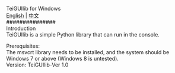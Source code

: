 TeiGUIlib for Windows  
[English](./README.en.md) | [中文](./README.zh.md)  
###############  
Introduction  
TeiGUIlib is a simple Python library that can run in the console.  

Prerequisites:  
The msvcrt library needs to be installed, and the system should be Windows 7 or above (Windows 8 is untested).  
Version: TeiGUIlib-Ver 1.0  
